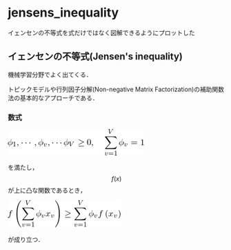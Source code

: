 # jensens_inequality
イェンセンの不等式を式だけではなく図解できるようにプロットした

## イェンセンの不等式(Jensen's inequality)

機械学習分野でよく出てくる．

トピックモデルや行列因子分解(Non-negative Matrix Factorization)の補助関数法の基本的なアプローチである．

### 数式

![alt](img/item.png)

を満たし， $$f(x)$$ が上に凸な関数であるとき，

![alt](img/theorem.png)

が成り立つ．
